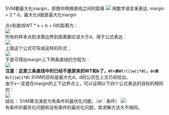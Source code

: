 SVM要最大化margin，即图中两根直线之间的距离
![](http://windmissing.github.io/images/2019/212.jpg)
用数学语言来表达:  margin = 2 * d，最大化d就是最大化margin

点x到直线WT * x + b = 0的距离为：  
![](http://windmissing.github.io/images/2019/214.jpg)   
所有的样本点到决策边界到距离都应该大于d，用于公式表达：  
![](http://windmissing.github.io/images/2019/215.jpg)   
上面这个公式可写成这样的形式：  
![](http://windmissing.github.io/images/2019/216.jpg)   
于是可得出margin上下两条直线的方程为：  
![](http://windmissing.github.io/images/2019/217.jpg)   
**注意：这里三条直线中的已经不是原来的WT和b了，`WT=原WT/(||w||*d)`，`d=原d/(||w||*d)`**
SVM的目标是最大化d，d的公式在上文已经给出。  
由于x一定是在margin的上下边界点上，可以证明以下四个公式表达的目标的相同的：  
![](http://windmissing.github.io/images/2019/218.jpg)     
结论：
SVM算法演变为有条件的最优化问题，（st：条件）
![](http://windmissing.github.io/images/2019/219.jpg)     
有条件的最优化问题和没有条件的最优化问题，其求解方法大不相同。
